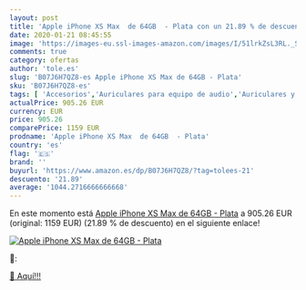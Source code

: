 ```yaml
---
layout: post
title: 'Apple iPhone XS Max  de 64GB  - Plata con un 21.89 % de descuento'
date: 2020-01-21 08:45:55
image: 'https://images-eu.ssl-images-amazon.com/images/I/51lrkZsL3RL._SL400_.jpg'
comments: true
category: ofertas
author: 'tole.es'
slug: 'B07J6H7QZ8-es Apple iPhone XS Max de 64GB - Plata'
sku: 'B07J6H7QZ8-es'
tags: [ 'Accesorios','Auriculares para equipo de audio','Auriculares y accesorios','Cables USB','Cables y accesorios','Cables y conectores','Electrónica','Informática','apple','iphone', ]
actualPrice: 905.26 EUR
currency: EUR
price: 905.26
comparePrice: 1159 EUR
prodname: 'Apple iPhone XS Max  de 64GB  - Plata'
country: 'es'
flag: '🇪🇸'
brand: ''
buyurl: 'https://www.amazon.es/dp/B07J6H7QZ8/?tag=tolees-21'
descuento: '21.89'
average: '1044.2716666666668'
---
```


En este momento está [Apple iPhone XS Max  de 64GB  - Plata](https://www.amazon.es/dp/B07J6H7QZ8/?tag=tolees-21) a 905.26 EUR (original: 1159 EUR) (21.89 %  de descuento) en el siguiente enlace!

[![Apple iPhone XS Max  de 64GB  - Plata](https://images-eu.ssl-images-amazon.com/images/I/51lrkZsL3RL._SL400_.jpg)](https://www.amazon.es/dp/B07J6H7QZ8/?tag=tolees-21)

🔎:


[🛒 Aquí!!!](https://www.amazon.es/dp/B07J6H7QZ8/?tag=tolees-21)
